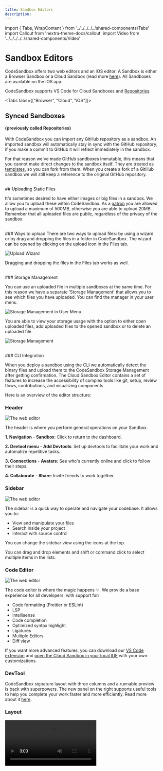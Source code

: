 ```yaml
---
title: Sandbox Editors
description:
---
```


import { Tabs, WrapContent } from '../../../../../shared-components/Tabs'
import Callout from 'nextra-theme-docs/callout'
import Video from '../../../../../shared-components/Video'


# Sandbox Editors


CodeSandbox offers two web editors and an iOS editor. A Sandbox is either a Browser Sandbox or a Cloud Sandbox (read more [here](/learn/sandboxes/overview)). All Sandboxes are available on the iOS app. 

CodeSandbox supports VS Code for Cloud Sandboxes and [Repositories](/learn/repositories/overview).

<Tabs tabs={["Browser", "Cloud", "iOS"]}>
    <WrapContent>
## Synced Sandboxes
#### (previously called Repositories)

With CodeSandbox you can import any GitHub repository as a sandbox. An imported sandbox will
automatically stay in sync with the GitHub repository; if you make a commit to
GitHub it will reflect immediately in the sandbox.

For that reason we've made GitHub sandboxes immutable, this means that you
cannot make direct changes to the sandbox itself. They are treated as
[templates](/learn/sandboxes/templates), so you can fork from them. When you create a fork
of a GitHub sandbox we will still keep a reference to the original GitHub
repository. 


<br/>
## Uploading Static Files

It's sometimes desired to have either images or big files in a sandbox. We allow
you to upload these within CodeSandbox. As a
[patron](https://codesandbox.io/patron) you are allowed to upload a maximum of
500MB, otherwise you are able to upload 20MB. Remember that all uploaded files
are public, regardless of the privacy of the sandbox

<br/>
### Ways to upload
There are two ways to upload files: by using a wizard or by drag and dropping
the files in a folder in CodeSandbox. The wizard can be opened by clicking on
the upload icon in the Files tab.

![Upload Wizard](../images/upload.jpg)

Dragging and dropping the files in the Files tab works as well.

<br/>
### Storage Management

You can use an uploaded file in multiple sandboxes at the same time. For this
reason we have a separate 'Storage Management' that allows you to see which
files you have uploaded. You can find the manager in your user menu.

![Storage Management in User Menu](../images/storage-management-users.jpg?v2)

You are able to view your storage usage with the option to either open uploaded
files, add uploaded files to the opened sandbox or to delete an uploaded file.

![Storage Management](../images/storage-management.jpg)

<br/>
### CLI Integration

When you deploy a sandbox using the CLI we automatically detect the binary files
and upload them to the CodeSandbox Storage Management after getting
confirmation.
    </WrapContent>
    <WrapContent>
       The Cloud Sandbox Editor contains a set of features to increase the accessibility of complex tools like git, setup, review flows, contributions, and visualizing components. 

Here is an overview of the editor structure:

### Header

![The web editor](../images/overview-header.jpg)

The header is where you perform general operations on your Sandbox.

**1. Navigation**
    - **Sandbox**: Click to return to the dashboard.

**2. Devtool menu**
    - **Add Devtools**: Set up devtools to facilitate your work and automatize repetitive tasks.

**3. Connections**
    - **Avatars**: See who's currently online and click to follow their steps.

**4. Collaborate**
    - **Share**: Invite friends to work together.


### Sidebar

![The web editor](../images/overview-sidebar.jpg)

The sidebar is a quick way to operate and navigate your codebase. It allows you to:

- View and manipulate your files
- Search inside your project
- Interact with source control

You can change the sidebar view using the icons at the top. 

<Callout emoji="⭑">
    You can drag and drop elements and shift or command click to select multiple items in the lists. 
</Callout>

### Code Editor

![The web editor](../images/overview-editor.jpg)

The code editor is where the magic happens ✨. We provide a base experience for all developers, with support for:

- Code formatting (Prettier or ESLint)
- LSP
- Intellisense
- Code completion
- Optimized syntax highlight
- Ligatures
- Multiple Editors
- Diff view

 If you want more advanced features, you can download our [VS Code extension](https://marketplace.visualstudio.com/items?itemName=CodeSandbox-io.codesandbox-projects) and [open the Cloud Sandbox in your local IDE](../introduction/overview?tab=vs-code#keep-working-on-vs-code) with your own customizations.

### DevTool

CodeSandbox signature layout with three columns and a runnable preview is back with superpowers. The new panel on the right supports useful tools to help you complete your work faster and more efficiently. Read more about it [here](/learn/repositories/devtools).

### Layout

<Video src="../../overview-resize.mp4" />

Cloud Sandbox Editor allows you to customize the three-panel layout to maximize the space for the task you are working on. Hover the mouse near the edge of each column to see the resize cursor; click and hold to change the layout. 

After reaching the proportional limit, keep dragging to hide the entire column. 

**Keyboard Shortcuts**

Press <kbd>Cmd/Ctrl</kbd> <kbd>B</kbd> to hide the Sidebar.

Press <kbd>Cmd/Ctrl</kbd> <kbd>.</kbd> to hide the DevTools. 
    </WrapContent>
     <WrapContent>
        ## Sandboxes on iOS

Sandboxes are the perfect kind of project for the times you have an idea you want to quickly prototype on the go. They are lightweight and can be shared easily.

Sandboxes on CodeSandbox for web are bundled inside your web browser using web technologies, whereas sandboxes running on the iOS app are run inside a Node.js 12 port. This can cause compatibility issues between iOS and web clients, but we are working hard to narrow this gap down.

<br/>
## Getting Started

Upon launching the app you will first come across the Dashboard. This is the screen where all projects live and where you can create new ones.

<br/>
### Local Sandboxes

In the “Local Sandboxes” section you can find those sandboxes whose files live locally on your device and that don’t require an internet connection for you to develop and execute them. 

You can either create new local sandboxes using any of the templates available or create an offline fork on a CodeSandbox sandbox.

![The first time you open the app you will see two sample projects for you to familiarize with the IDE.](../images/ios-local-sandboxes.jpg)

The first time you open the app you will see two sample projects for you to familiarize with the IDE.

Creating a Sandbox inside the “Local Sandboxes” section will create that prototyping project inside your devices and won’t be available online.
<br/>
### CodeSandbox Sandboxes

If you complete the “Sign in” flow using your CodeSandbox account you will get automatic access to the CodeSandbox teams you belong to and their sandboxes.

![ios sandboxes](../images/ios-sandboxes.jpg)

Creating a Sandbox inside the “Sandboxes” section of your team will create a Sandbox remotely on CodeSandbox inside the Collection you were browsing upon tapping on “New Sandbox”. These Sandboxes require internet connection and any changes you make to them will get automatically persisted on the cloud. In addition, any team member visiting that Sandbox will be able to participate on a live coding session.

<br/>
### Creating a Sandbox

You can create a Sandbox from multiple sources and various types:

- Empty: these Sandboxes only contain a `package.json` files and a `index.js` file acting as the entry point of your program.
- Git repositories (Local Sandboxes only): you can clone a project from a Git repository, and to do it you’ll need to setup your credentials first under the “Git settings” section.
- Local templates: you can use one of the React.js, Vue.js or Next.js templates bundled in the app.
- CodeSandbox templates: you can use one of the compatible CodeSandbox templates available. It’s required to have a CodeSandbox account to access these.
- CodeSandbox Sandboxes: you can create a Local Sandbox from a CodeSandbox Sandbox by long tapping any Sandbox on the Dashboard and selecting the option “Import Sandbox”.

![Creating a Local Sandbox](../images/ios-new-local-sandbox.jpg)

Creating a Local Sandbox

![Creating a CodeSandbox Sandbox](../images/ios-new-sandbox.jpg)

Creating a CodeSandbox Sandbox

<br/>
## Development Environment

Once you have selected or created your Sandbox it is time to code and get your creativity flowing. In this section we will explain the different parts of the IDE and how they work.

![ios dev environment](../images/ios-dev-env.jpg)

<br/>
### Sidebar

**Files Browser**
The place where you can manage the files and directories of your Sandbox. Long press any item on the list or click it with your mouse secondary button to see the actions available.

![ios-file-browser](../images/ios-file-browser.jpg)

At the bottom of the Files Browser there is also a “Filter” field for you to quickly filter the files in the directories tree by a given term.

**Git Client**

Local Sandboxes include a Git Client that allows you to perform basic Git operations. You can either use it for version control or to keep your sandbox synchronized with a Git repository.

![ios git client](../images/ios-git-client.jpg)

From this client you can:

- Commit changes.
- Discard changes.
- Push and pull changes from a remote branch.
- Manage the branches of your repository.
- Configure a remote Git repository.

**Manage dependencies**

Most Node.js applications need third party dependencies to work. The Dependencies screen parses your sandbox’ `package.json` file and offers a thin UI layer to manage your dependencies. This is: adding new dependencies, removing existing ones or triggering the dependencies installation process.

![IMG_2660C0AEFA51-1.jpg](../images/ios-package-json.jpg)

Remember that most of the sandboxes will require you to install the dependencies before running your app.

**Settings**

This is where you can tune the Editor experience and, in some cases, edit the metadata of your Sandbox.

![ios-settings](../images/ios-settings.jpg)
<br/>

### Editor

The central place in the application and arguably where you will spend most of the time. The Editor offers various features to ease the development experience, offering syntax highlighting for 20 different language and IntelliSense for JavaScript source files.

At the top right of the screen you can see which users have joined the live coding session (only for CodeSandbox Sandboxes) and access to different actions by tapping on the ellipsis button.

![ios-editor](../images/ios-editor.jpg)

![ios-find-replace](../images/ios-find-replace.jpg)
<br/>

### Runtime

At the bottom of the Editor you will find everything you need to execute the scripts defined in your `package.json` file. By clicking on the “+” icon the list of the scripts available will show up. 

In case there is no scripts defined in your `package.json` file, the application will show a default `node index.js` action that will try to run an `index.js` file located at the root of your sandbox.

![ios-scripts](../images/ios-scripts.jpg)

Tapping on any of these scripts will get a Node.js program running and an interactive console for it will be shown.

At the left of the interactive console there is a play/stop button that allows you to control the execution state of the program, whereas at the right you have a button to open the web preview for the port reserved for this console (available via `process.env['PORT']`), a button to clear the output of the program and another button to close the console. Closing a console won’t stop the program so you can reopen a console running in the background by tapping on it inside the “Scripts” list visible upon tapping on the “+” button.

![ios terminal](../images/ios-terminal.jpg)
<br/>

### Web Browser

You can preview any web app being developed in the IDE using the in-app web browser. It provides various debugging tools and facilitates opening a preview using the right [localhost](http://localhost) port.

You can open it at any time by tapping on the “globe” icon at top-right corner of every running script console.

![ios preview](../images/ios-preview.jpg)

The in-app web browser offers a console, a node browser, a source code viewer and a layer inspector to help you debug your web apps.

**Console**

![Console](../images/ios-browser-console.jpg)

**Nodes browser (long tap any node to see options)**

![Nodes browser (long tap any node to see options)](../images/ios-node-browser.jpg)

**Source code viewer**

![Source code viewer](../images/ios-source-code-viewer.jpg)

**3D layers inspector**

![3D layers inspector](../images/ios-3d-layer-inspector.jpg)
    </WrapContent>
</Tabs>